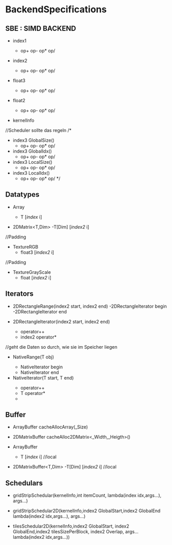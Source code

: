 # BackendSpecifications

## SBE : SIMD BACKEND
- index1
    - op+ op- op* op/ 
- index2
    - op+ op- op* op/
- float3
    - op+ op- op* op/
- float2
    - op+ op- op* op/

- kernelInfo

//Scheduler sollte das regeln
/*
- index3 GlobalSize()
    - op+ op- op* op/
- index3 GlobalIdx()
    - op+ op- op* op/
- index3 LocalSize()
    - op+ op- op* op/
- index3 LocalIdx()
    - op+ op- op* op/
*/

## Datatypes


- Array<T>
    - T [*index* i]  



- 2DMatrix<T,Dim>
    -T[Dim] [*index2* i]  

//Padding
- TextureRGB
    - float3 [*index2* i]

//Padding
- TextureGrayScale
    - float [*index2* i]



## Iterators

- 2DRectangleRange(index2 start, index2 end)
    -2DRectangleIterator begin
    -2DRectangleIterator end

- 2DRectangleIterator(index2 start, index2 end)
    - operator++
    - index2 operator*

//geht die Daten so durch, wie sie im Speicher liegen
- NativeRange<T>(T obj)
    -  NativeIterator<T> begin
    -  NativeIterator<T> end
- NativeIterator<T>(T start, T end)
    - operator++
    - T operator*
    - 
## Buffer

- ArrayBuffer<T> cacheAllocArray(_Size)

- 2DMatrixBuffer<T> cacheAlloc2DMatrix<_Width,_Heigth>()

- ArrayBuffer<T>
    - T [*index* i] //local

- 2DMatrixBuffer<T,Dim>
    -T[Dim] [*index2* i]  //local

## Schedulars

- gridStripSchedular(kernelInfo,int itemCount,
 lambda(index idx,args...), args...)

- gridStripSchedular2D(kernelInfo,index2 GlobalStart,index2 GlobalEnd
 lambda(index2 idx,args...), args...)

- tilesSchedular2D(kernelInfo,index2 GlobalStart, index2 GlobalEnd,index2 tilesSizePerBlock, index2 Overlap, args...
 lambda(index2 idx,args...))


